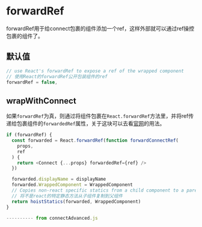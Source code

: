 # forwardRef
forwardRef用于给connect包裹的组件添加一个ref，这样外部就可以通过ref操控包裹的组件了。
## 默认值
```js
// use React's forwardRef to expose a ref of the wrapped component
// 使用React的forwardRef公开包装组件的ref
forwardRef = false,
```
## wrapWithConnect
如果`forwardRef`为真，则通过将组件包裹在`React.forwardRef`方法里，并将ref传递给包裹组件的`forwardedRef`属性，关于这块可以去看[官网](https://reactjs.org/docs/forwarding-refs.html#forwarding-refs-in-higher-order-components)的用法。
```js
if (forwardRef) {
  const forwarded = React.forwardRef(function forwardConnectRef(
    props,
    ref
  ) {
    return <Connect {...props} forwardedRef={ref} />
  })

  forwarded.displayName = displayName
  forwarded.WrappedComponent = WrappedComponent
  // Copies non-react specific statics from a child component to a parent component
  // 将不是react的特定静态方法从子组件复制到父组件
  return hoistStatics(forwarded, WrappedComponent)
}

---------- from connectAdvanced.js
```